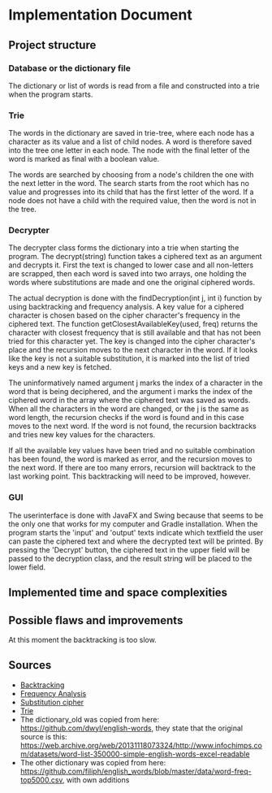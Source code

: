 # Implementation Document

## Project structure

### Database or the dictionary file
The dictionary or list of words is read from a file and constructed into a trie when the program starts.

### Trie
The words in the dictionary are saved in trie-tree, where each node has a character as its value and a list of child nodes. A word is therefore saved into the tree one letter in each node. The node with the final letter of the word is marked as final with a boolean value.

The words are searched by choosing from a node's children the one with the next letter in the word. The search starts from the root which has no value and progresses into its child that has the first letter of the word. If a node does not have a child with the required value, then the word is not in the tree.

### Decrypter
The decrypter class forms the dictionary into a trie when starting the program. The decrypt(string) function takes a ciphered text as an argument and decrypts it. First the text is changed to lower case and all non-letters are scrapped, then each word is saved into two arrays, one holding the words where substitutions are made and one the original ciphered words.

The actual decryption is done with the findDecryption(int j, int i) function by using backtracking and frequency analysis. A key value for a ciphered character is chosen based on the cipher character's frequency in the ciphered text. The function getClosestAvailableKey(used, freq) returns the character with closest frequency that is still available and that has not been tried for this character yet. The key is changed into the cipher character's place and the recursion moves to the next character in the word. If it looks like the key is not a suitable substitution, it is marked into the list of tried keys and a new key is fetched.

The uninformatively named argument j marks the index of a character in the word that is being deciphered, and the argument i marks the index of the ciphered word in the array where the ciphered text was saved as words. When all the characters in the word are changed, or the j is the same as word length, the recursion checks if the word is found and in this case moves to the next word. If the word is not found, the recursion backtracks and tries new key values for the characters.

If all the available key values have been tried and no suitable combination has been found, the word is marked as error, and the recursion moves to the next word. If there are too many errors, recursion will backtrack to the last working point. This backtracking will need to be improved, however.

### GUI
The userinterface is done with JavaFX and Swing because that seems to be the only one that works for my computer and Gradle installation. When the program starts the 'input' and 'output' texts indicate which textfield the user can paste the ciphered text and where the decrypted text will be printed. By pressing the 'Decrypt' button, the ciphered text in the upper field will be passed to the decryption class, and the result string will be placed to the lower field.

## Implemented time and space complexities

## Possible flaws and improvements
At this moment the backtracking is too slow.

## Sources
* [Backtracking](https://en.wikipedia.org/wiki/Backtracking)
* [Frequency Analysis](https://www.101computing.net/frequency-analysis/)
* [Substitution cipher](https://en.wikipedia.org/wiki/Substitution_cipher)
* [Trie](https://en.wikipedia.org/wiki/Trie)
* The dictionary_old was copied from here: https://github.com/dwyl/english-words, they state that the original source is this: https://web.archive.org/web/20131118073324/http://www.infochimps.com/datasets/word-list-350000-simple-english-words-excel-readable
* The other dictionary was copied from here: https://github.com/filiph/english_words/blob/master/data/word-freq-top5000.csv, with own additions
